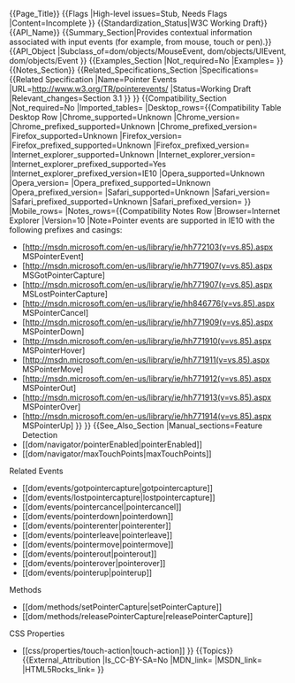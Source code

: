 {{Page_Title}}
{{Flags
|High-level issues=Stub, Needs Flags
|Content=Incomplete
}}
{{Standardization_Status|W3C Working Draft}}
{{API_Name}}
{{Summary_Section|Provides contextual information associated with input events (for example, from mouse, touch or pen).}}
{{API_Object
|Subclass_of=dom/objects/MouseEvent, dom/objects/UIEvent, dom/objects/Event
}}
{{Examples_Section
|Not_required=No
|Examples=
}}
{{Notes_Section}}
{{Related_Specifications_Section
|Specifications={{Related Specification
|Name=Pointer Events
|URL=http://www.w3.org/TR/pointerevents/
|Status=Working Draft
|Relevant_changes=Section 3.1
}}
}}
{{Compatibility_Section
|Not_required=No
|Imported_tables=
|Desktop_rows={{Compatibility Table Desktop Row
|Chrome_supported=Unknown
|Chrome_version=
|Chrome_prefixed_supported=Unknown
|Chrome_prefixed_version=
|Firefox_supported=Unknown
|Firefox_version=
|Firefox_prefixed_supported=Unknown
|Firefox_prefixed_version=
|Internet_explorer_supported=Unknown
|Internet_explorer_version=
|Internet_explorer_prefixed_supported=Yes
|Internet_explorer_prefixed_version=IE10
|Opera_supported=Unknown
|Opera_version=
|Opera_prefixed_supported=Unknown
|Opera_prefixed_version=
|Safari_supported=Unknown
|Safari_version=
|Safari_prefixed_supported=Unknown
|Safari_prefixed_version=
}}
|Mobile_rows=
|Notes_rows={{Compatibility Notes Row
|Browser=Internet Explorer
|Version=10
|Note=Pointer events are supported in IE10 with the following prefixes and casings:
* [http://msdn.microsoft.com/en-us/library/ie/hh772103(v=vs.85).aspx MSPointerEvent]
* [http://msdn.microsoft.com/en-us/library/ie/hh771907(v=vs.85).aspx MSGotPointerCapture]
* [http://msdn.microsoft.com/en-us/library/ie/hh771907(v=vs.85).aspx MSLostPointerCapture]
* [http://msdn.microsoft.com/en-us/library/ie/hh846776(v=vs.85).aspx MSPointerCancel]
* [http://msdn.microsoft.com/en-us/library/ie/hh771909(v=vs.85).aspx MSPointerDown]
* [http://msdn.microsoft.com/en-us/library/ie/hh771910(v=vs.85).aspx MSPointerHover]
* [http://msdn.microsoft.com/en-us/library/ie/hh771911(v=vs.85).aspx MSPointerMove]
* [http://msdn.microsoft.com/en-us/library/ie/hh771912(v=vs.85).aspx MSPointerOut]
* [http://msdn.microsoft.com/en-us/library/ie/hh771913(v=vs.85).aspx MSPointerOver]
* [http://msdn.microsoft.com/en-us/library/ie/hh771914(v=vs.85).aspx MSPointerUp]
}}
}}
{{See_Also_Section
|Manual_sections=Feature Detection
* [[dom/navigator/pointerEnabled|pointerEnabled]]
* [[dom/navigator/maxTouchPoints|maxTouchPoints]]

Related Events
* [[dom/events/gotpointercapture|gotpointercapture]]
* [[dom/events/lostpointercapture|lostpointercapture]]
* [[dom/events/pointercancel|pointercancel]]
* [[dom/events/pointerdown|pointerdown]]
* [[dom/events/pointerenter|pointerenter]]
* [[dom/events/pointerleave|pointerleave]]
* [[dom/events/pointermove|pointermove]]
* [[dom/events/pointerout|pointerout]]
* [[dom/events/pointerover|pointerover]]
* [[dom/events/pointerup|pointerup]]

Methods
* [[dom/methods/setPointerCapture|setPointerCapture]]
* [[dom/methods/releasePointerCapture|releasePointerCapture]]

CSS Properties
* [[css/properties/touch-action|touch-action]]
}}
{{Topics}}
{{External_Attribution
|Is_CC-BY-SA=No
|MDN_link=
|MSDN_link=
|HTML5Rocks_link=
}}
